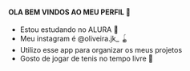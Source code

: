 #### OLA BEM VINDOS AO MEU PERFIL 💋
- Estou estudando no ALURA 🎀
- Meu instagram é @oliveira.jk_ 🪀
- Utilizo esse app para organizar os meus projetos
- Gosto de jogar de tenis no tempo livre 👟
